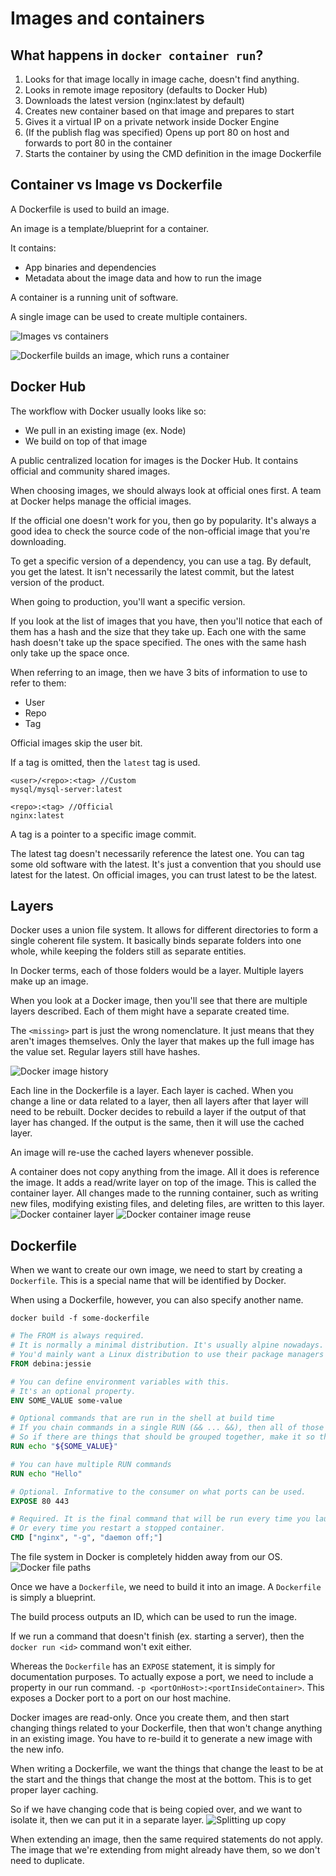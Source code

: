 # Images and containers


## What happens in `docker container run`?
1. Looks for that image locally in image cache, doesn't find anything.
2. Looks in remote image repository (defaults to Docker Hub)
3. Downloads the latest version (nginx:latest by default)
4. Creates new container based on that image and prepares to start
5. Gives it a virtual IP on a private network inside Docker Engine
6. (If the publish flag was specified) Opens up port 80 on host and forwards to port 80 in the container
7. Starts the container by using the CMD definition in the image Dockerfile


## Container vs Image vs Dockerfile
A Dockerfile is used to build an image.

An image is a template/blueprint for a container.

It contains:
* App binaries and dependencies
* Metadata about the image data and how to run the image

A container is a running unit of software.

A single image can be used to create multiple containers.

![Images vs containers](./images/imagesVsContainers.png)

![Dockerfile builds an image, which runs a container](./images/dockerfile-vs-image-vs-container.png)
## Docker Hub

The workflow with Docker usually looks like so:
* We pull in an existing image (ex. Node)
* We build on top of that image

A public centralized location for images is the Docker Hub.
It contains official and community shared images.

When choosing images, we should always look at official ones first.
A team at Docker helps manage the official images.

If the official one doesn't work for you, then go by popularity.
It's always a good idea to check the source code of the non-official image that you're downloading.

To get a specific version of a dependency, you can use a tag.
By default, you get the latest.
It isn't necessarily the latest commit, but the latest version of the product.

When going to production, you'll want a specific version.

If you look at the list of images that you have, then you'll notice that each of them has a hash and the size that they take up.
Each one with the same hash doesn't take up the space specified.
The ones with the same hash only take up the space once.

When referring to an image, then we have 3 bits of information to use to refer to them:
* User
* Repo
* Tag

Official images skip the user bit.

If a tag is omitted, then the `latest` tag is used.

```
<user>/<repo>:<tag> //Custom
mysql/mysql-server:latest

<repo>:<tag> //Official
nginx:latest
```

A tag is a pointer to a specific image commit.

The latest tag doesn't necessarily reference the latest one.
You can tag some old software with the latest.
It's just a convention that you should use latest for the latest.
On official images, you can trust latest to be the latest.

## Layers

Docker uses a union file system. 
It allows for different directories to form a single coherent file system.
It basically binds separate folders into one whole, while keeping the folders still as separate entities.

In Docker terms, each of those folders would be a layer.
Multiple layers make up an image.

When you look at a Docker image, then you'll see that there are multiple layers described.
Each of them might have a separate created time.

The `<missing>` part is just the wrong nomenclature. 
It just means that they aren't images themselves.
Only the layer that makes up the full image has the value set.
Regular layers still have hashes.

![Docker image history](./images/docker-history.png)

Each line in the Dockerfile is a layer.
Each layer is cached.
When you change a line or data related to a layer, then all layers after that layer will need to be rebuilt.
Docker decides to rebuild a layer if the output of that layer has changed.
If the output is the same, then it will use the cached layer.

An image will re-use the cached layers whenever possible.

A container does not copy anything from the image.
All it does is reference the image.
It adds a read/write layer on top of the image.
This is called the container layer.
All changes made to the running container, such as writing new files, modifying existing files, and deleting files, are written to this layer.
![Docker container layer](images/container-layer.png)
![Docker container image reuse](images/container-reuse.png)

## Dockerfile

When we want to create our own image, we need to start by creating a `Dockerfile`.
This is a special name that will be identified by Docker.

When using a Dockerfile, however, you can also specify another name.
```
docker build -f some-dockerfile
```

```Dockerfile
# The FROM is always required.
# It is normally a minimal distribution. It's usually alpine nowadays.
# You'd mainly want a Linux distribution to use their package managers to install things.
FROM debina:jessie

# You can define environment variables with this.
# It's an optional property.
ENV SOME_VALUE some-value

# Optional commands that are run in the shell at build time
# If you chain commands in a single RUN (&& ... &&), then all of those will be put into a single layer.
# So if there are things that should be grouped together, make it so that layer caching would work properly.
RUN echo "${SOME_VALUE}"

# You can have multiple RUN commands
RUN echo "Hello"

# Optional. Informative to the consumer on what ports can be used.
EXPOSE 80 443

# Required. It is the final command that will be run every time you launch a new container from the image.
# Or every time you restart a stopped container.
CMD ["nginx", "-g", "daemon off;"]
```

The file system in Docker is completely hidden away from our OS.
![Docker file paths](./images/docker-file-paths.png)

Once we have a `Dockerfile`, we need to build it into an image.
A `Dockerfile` is simply a blueprint.

The build process outputs an ID, which can be used to run the image.

If we run a command that doesn't finish (ex. starting a server), then the `docker run <id>` command won't exit either.

Whereas the `Dockerfile` has an `EXPOSE` statement, it is simply for documentation purposes.
To actually expose a port, we need to include a property in our run command.
`-p <portOnHost>:<portInsideContainer>`. This exposes a Docker port to a port on our host machine.

Docker images are read-only.
Once you create them, and then start changing things related to your Dockerfile, then that won't change anything in an existing image.
You have to re-build it to generate a new image with the new info.

When writing a Dockerfile, we want the things that change the least to be at the start and the things that change the most at the bottom.
This is to get proper layer caching.

So if we have changing code that is being copied over, and we want to isolate it, then we can put it in a separate layer.
![Splitting up copy](./images/first-docker-optimization.png)

When extending an image, then the same required statements do not apply.
The image that we're extending from might already have them, so we don't need to duplicate.